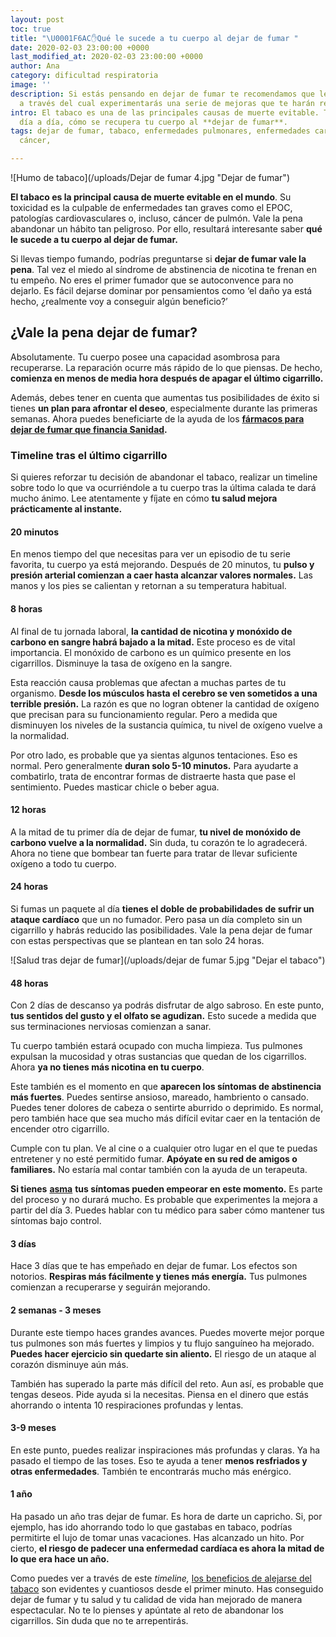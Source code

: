 ```yaml
---
layout: post
toc: true
title: "\U0001F6AC✋Qué le sucede a tu cuerpo al dejar de fumar "
date: 2020-02-03 23:00:00 +0000
last_modified_at: 2020-02-03 23:00:00 +0000
author: Ana
category: dificultad respiratoria
image: ''
description: Si estás pensando en dejar de fumar te recomendamos que leas el timeline
  a través del cual experimentarás una serie de mejoras que te harán reforzar tu decisión.
intro: El tabaco es una de las principales causas de muerte evitable. Te contamos,
  día a día, cómo se recupera tu cuerpo al **dejar de fumar**.
tags: dejar de fumar, tabaco, enfermedades pulmonares, enfermedades cardiovasculares,
  cáncer,

---
```

![Humo de tabaco](/uploads/Dejar de fumar 4.jpg "Dejar de fumar")

**El tabaco es la principal causa de muerte evitable en el mundo**. Su toxicidad es la culpable de enfermedades tan graves como el EPOC, patologías cardiovasculares o, incluso, cáncer de pulmón. Vale la pena abandonar un hábito tan peligroso. Por ello, resultará interesante saber **qué le sucede a tu cuerpo al dejar de fumar.**

Si llevas tiempo fumando, podrías preguntarse si **dejar de fumar vale la pena**. Tal vez el miedo al síndrome de abstinencia de nicotina te frenan en tu empeño. No eres el primer fumador que se autoconvence para no dejarlo. Es fácil dejarse dominar por pensamientos como ‘el daño ya está hecho, ¿realmente voy a conseguir algún beneficio?’

## ¿Vale la pena dejar de fumar?

Absolutamente. Tu cuerpo posee una capacidad asombrosa para recuperarse. La reparación ocurre más rápido de lo que piensas. De hecho, **comienza en menos de media hora después de apagar el último cigarrillo.**

Además, debes tener en cuenta que aumentas tus posibilidades de éxito si tienes **un plan para afrontar el deseo**, especialmente durante las primeras semanas. Ahora puedes beneficiarte de la ayuda de los [**fármacos para dejar de fumar que financia Sanidad**](https://zenseiapp.com/salud%20respiratoria/sanidad-financiar%C3%A1-un-segundo-medicamento-para-dejar-de-fumar/)**.**

### Timeline tras el último cigarrillo

Si quieres reforzar tu decisión de abandonar el tabaco, realizar un timeline sobre todo lo que va ocurriéndole a tu cuerpo tras la última calada te dará mucho ánimo. Lee atentamente y fíjate en cómo **tu salud mejora prácticamente al instante.**

#### 20 minutos

En menos tiempo del que necesitas para ver un episodio de tu serie favorita, tu cuerpo ya está mejorando. Después de 20 minutos, tu **pulso y presión arterial comienzan a caer hasta alcanzar valores normales.** Las manos y los pies se calientan y retornan a su temperatura habitual.

#### 8 horas

Al final de tu jornada laboral, **la cantidad de nicotina y monóxido de carbono en sangre habrá bajado a la mitad.** Este proceso es de vital importancia. El monóxido de carbono es un químico presente en los cigarrillos. Disminuye la tasa de oxígeno en la sangre.

Esta reacción causa problemas que afectan a muchas partes de tu organismo. **Desde los músculos hasta el cerebro se ven sometidos a una terrible presión.** La razón es que no logran obtener la cantidad de oxígeno que precisan para su funcionamiento regular. Pero a medida que disminuyen los niveles de la sustancia química, tu nivel de oxígeno vuelve a la normalidad.

Por otro lado, es probable que ya sientas algunos tentaciones. Eso es normal. Pero generalmente **duran solo 5-10 minutos.** Para ayudarte a combatirlo, trata de encontrar formas de distraerte hasta que pase el sentimiento. Puedes masticar chicle o beber agua.

#### 12 horas

A la mitad de tu primer día de dejar de fumar, **tu nivel de monóxido de carbono vuelve a la normalidad.** Sin duda, tu corazón te lo agradecerá. Ahora no tiene que bombear tan fuerte para tratar de llevar suficiente oxígeno a todo tu cuerpo.

#### 24 horas

Si fumas un paquete al día **tienes el doble de probabilidades de sufrir un ataque cardíaco** que un no fumador. Pero pasa un día completo sin un cigarrillo y habrás reducido las posibilidades. Vale la pena dejar de fumar con estas perspectivas que se plantean en tan solo 24 horas.

![Salud tras dejar de fumar](/uploads/dejar de fumar 5.jpg "Dejar el tabaco")

#### 48 horas

Con 2 días de descanso ya podrás disfrutar de algo sabroso. En este punto, **tus sentidos del gusto y el olfato se agudizan.** Esto sucede a medida que sus terminaciones nerviosas comienzan a sanar.

Tu cuerpo también estará ocupado con mucha limpieza. Tus pulmones expulsan la mucosidad y otras sustancias que quedan de los cigarrillos. Ahora **ya no tienes más nicotina en tu cuerpo**.

Este también es el momento en que **aparecen los síntomas de abstinencia más fuertes**. Puedes sentirse ansioso, mareado, hambriento o cansado. Puedes tener dolores de cabeza o sentirte aburrido o deprimido. Es normal, pero también hace que sea mucho más difícil evitar caer en la tentación de encender otro cigarrillo.

Cumple con tu plan. Ve al cine o a cualquier otro lugar en el que te puedas entretener y no esté permitido fumar. **Apóyate en su red de amigos o familiares.** No estaría mal contar también con la ayuda de un terapeuta.

**Si tienes** [**asma**](https://zenseiapp.com/asma/como-disminuir-ataques-asma/) **tus síntomas pueden empeorar en este momento.** Es parte del proceso y no durará mucho. Es probable que experimentes la mejora a partir del día 3. Puedes hablar con tu médico para saber cómo mantener tus síntomas bajo control.

#### 3 días

Hace 3 días que te has empeñado en dejar de fumar. Los efectos son notorios. **Respiras más fácilmente y tienes más energía.** Tus pulmones comienzan a recuperarse y seguirán mejorando.

#### 2 semanas - 3 meses

Durante este tiempo haces grandes avances. Puedes moverte mejor porque tus pulmones son más fuertes y limpios y tu flujo sanguíneo ha mejorado. **Puedes hacer ejercicio sin quedarte sin aliento.** El riesgo de un ataque al corazón disminuye aún más.

También has superado la parte más difícil del reto. Aun así, es probable que tengas deseos. Pide ayuda si la necesitas. Piensa en el dinero que estás ahorrando o intenta 10 respiraciones profundas y lentas.

#### 3-9 meses

En este punto, puedes realizar inspiraciones más profundas y claras. Ya ha pasado el tiempo de las toses. Eso te ayuda a tener **menos resfriados y otras enfermedades**. También te encontrarás mucho más enérgico.

#### 1 año

Ha pasado un año tras dejar de fumar. Es hora de darte un capricho. Si, por ejemplo, has ido ahorrando todo lo que gastabas en tabaco, podrías permitirte el lujo de tomar unas vacaciones. Has alcanzado un hito. Por cierto, **el riesgo de padecer una enfermedad cardíaca es ahora la mitad de lo que era hace un año.**

Como puedes ver a través de este _timeline,_ [los beneficios de alejarse del tabaco](https://fundaciondelcorazon.com/corazon-facil/blog-impulso-vital/2899-icomo-mejora-el-organismo-al-dejar-de-fumar.html) son evidentes y cuantiosos desde el primer minuto. Has conseguido dejar de fumar y tu salud y tu calidad de vida han mejorado de manera espectacular. No te lo pienses y apúntate al reto de abandonar los cigarrillos. Sin duda que no te arrepentirás.